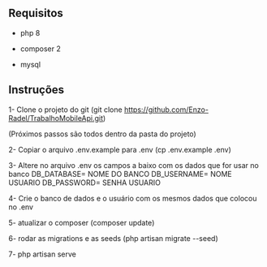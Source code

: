 ## Requisitos

- php 8

- composer 2

- mysql

## Instruções

1- Clone o projeto do git (git clone https://github.com/Enzo-Radel/TrabalhoMobileApi.git)

(Próximos passos são todos dentro da pasta do projeto)

2- Copiar o arquivo .env.example para .env (cp .env.example .env)

3- Altere no arquivo .env os campos a baixo com os dados que for usar no banco
DB_DATABASE= NOME DO BANCO
DB_USERNAME= NOME USUARIO
DB_PASSWORD= SENHA USUARIO

4- Crie o banco de dados e o usuário com os mesmos dados que colocou no .env

5- atualizar o composer (composer update)

6- rodar as migrations e as seeds (php artisan migrate --seed)

7- php artisan serve